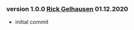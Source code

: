 ### version 1.0.0 [Rick Gelhausen](mailto:gelhausr@informatik.uni-freiburg.de) 01.12.2020

 + initial commit
